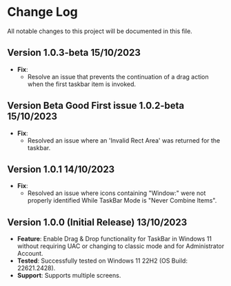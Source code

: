 # Change Log

All notable changes to this project will be documented in this file.


## Version  1.0.3-beta 15/10/2023
- **Fix**: 
  - Resolve an issue that prevents the continuation of a drag action when the first taskbar item is invoked.

## Version Beta Good First issue 1.0.2-beta 15/10/2023
- **Fix**: 
  - Resolved an issue where an 'Invalid Rect Area' was returned for the taskbar.
  
  
  
## Version 1.0.1 14/10/2023

- **Fix**: 
  - Resolved an issue where icons containing "Window:" were not properly identified While TaskBar Mode is "Never Combine Items".
  

## Version 1.0.0 (Initial Release) 13/10/2023

- **Feature**: Enable Drag & Drop functionality for TaskBar in Windows 11 without requiring UAC or changing to classic mode and for Administrator Account.
- **Tested**: Successfully tested on Windows 11 22H2 (OS Build: 22621.2428).
- **Support**: Supports multiple screens.